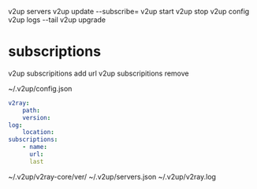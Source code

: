 v2up servers
v2up update --subscribe=
v2up start
v2up stop
v2up config
v2up logs --tail
v2up upgrade

# subscriptions
v2up subscripitions add url
v2up subscripitions remove 

~/.v2up/config.json 
```yaml
v2ray:
    path:
    version:
log:
    location:
subscriptions:
    - name:
      url:
      last
```

~/.v2up/v2ray-core/ver/
~/.v2up/servers.json
~/.v2up/v2ray.log